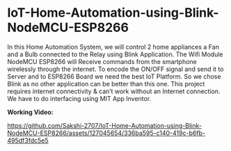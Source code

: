# IoT-Home-Automation-using-Blink-NodeMCU-ESP8266


In this Home Automation System, we will control 2 home appliances a Fan and a Bulb connected to the Relay using Blink Application. The Wifi Module NodeMCU ESP8266 will Receive commands from the smartphone wirelessly through the internet. To encode the ON/OFF signal and send it to Server and to ESP8266 Board we need the best IoT Platform. So we chose Blink as no other application can be better than this one. This project requires internet connectivity & can’t work without an Internet connection.
We have to do interfacing using MIT App Inventor.

**Working Video:**

https://github.com/Sakshi-2707/IoT-Home-Automation-using-Blink-NodeMCU-ESP8266/assets/127045654/336ba595-c140-419c-b6fb-495df3fdc5e5

